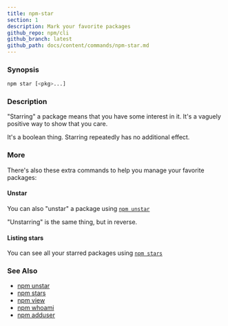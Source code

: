 ```yaml
---
title: npm-star
section: 1
description: Mark your favorite packages
github_repo: npm/cli
github_branch: latest
github_path: docs/content/commands/npm-star.md
---
```


### Synopsis

```bash
npm star [<pkg>...]
```

### Description

"Starring" a package means that you have some interest in it.  It's
a vaguely positive way to show that you care.

It's a boolean thing. Starring repeatedly has no additional effect.

### More

There's also these extra commands to help you manage your favorite packages:

#### Unstar

You can also "unstar" a package using [`npm unstar`](/cli/v7/commands/npm-unstar)

"Unstarring" is the same thing, but in reverse.

#### Listing stars

You can see all your starred packages using [`npm stars`](/cli/v7/commands/npm-stars)

### See Also

* [npm unstar](/cli/v7/commands/npm-unstar)
* [npm stars](/cli/v7/commands/npm-stars)
* [npm view](/cli/v7/commands/npm-view)
* [npm whoami](/cli/v7/commands/npm-whoami)
* [npm adduser](/cli/v7/commands/npm-adduser)
